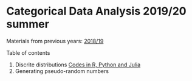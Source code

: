 # Categorical Data Analysis 2019/20 summer


Materials from previous years: [2018/19](https://github.com/DepartmentOfStatisticsPUE/cda-2019)

Table of contents

1. Discrite distributions [Codes in R, Python and Julia](notebooks/1-distributions.Rmd)
2. Generating pseudo-random numbers